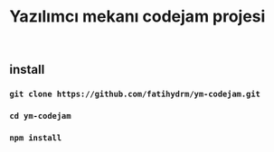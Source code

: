 # Yazılımcı mekanı codejam projesi
</br>

## install 
### `git clone https://github.com/fatihydrm/ym-codejam.git`
### `cd ym-codejam`
### `npm install`
